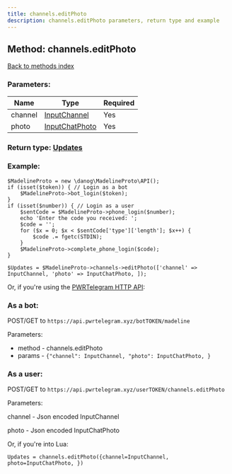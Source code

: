 ```yaml
---
title: channels.editPhoto
description: channels.editPhoto parameters, return type and example
---
```

## Method: channels.editPhoto  
[Back to methods index](index.md)


### Parameters:

| Name     |    Type       | Required |
|----------|---------------|----------|
|channel|[InputChannel](../types/InputChannel.md) | Yes|
|photo|[InputChatPhoto](../types/InputChatPhoto.md) | Yes|


### Return type: [Updates](../types/Updates.md)

### Example:


```
$MadelineProto = new \danog\MadelineProto\API();
if (isset($token)) { // Login as a bot
    $MadelineProto->bot_login($token);
}
if (isset($number)) { // Login as a user
    $sentCode = $MadelineProto->phone_login($number);
    echo 'Enter the code you received: ';
    $code = '';
    for ($x = 0; $x < $sentCode['type']['length']; $x++) {
        $code .= fgetc(STDIN);
    }
    $MadelineProto->complete_phone_login($code);
}

$Updates = $MadelineProto->channels->editPhoto(['channel' => InputChannel, 'photo' => InputChatPhoto, ]);
```

Or, if you're using the [PWRTelegram HTTP API](https://pwrtelegram.xyz):

### As a bot:

POST/GET to `https://api.pwrtelegram.xyz/botTOKEN/madeline`

Parameters:

* method - channels.editPhoto
* params - `{"channel": InputChannel, "photo": InputChatPhoto, }`



### As a user:

POST/GET to `https://api.pwrtelegram.xyz/userTOKEN/channels.editPhoto`

Parameters:

channel - Json encoded InputChannel

photo - Json encoded InputChatPhoto




Or, if you're into Lua:

```
Updates = channels.editPhoto({channel=InputChannel, photo=InputChatPhoto, })
```

